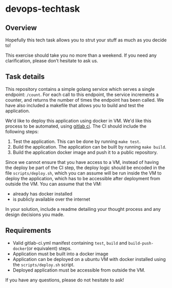 # devops-techtask

## Overview

Hopefully this tech task allows you to strut your stuff as much as you decide to!

This exercise should take you no more than a weekend. If you need any clarification, please don’t hesitate to ask us.

## Task details

This repository contains a simple golang service which serves a single endpoint: `/count`. For each call to this endpoint, the service increments a counter, and returns the number of times the endpoint has been called. We have also included a makefile that allows you to build and test the application.

We'd like to deploy this application using docker in VM. We'd like this process to be automated, using [gitlab ci](https://docs.gitlab.com/ee/ci/). The CI should include the following steps:

1. Test the application. This can be done by running `make test`.
2. Build the application. The application can be built by running `make build`.
3. Build the application docker image and push it to a public repository.

Since we cannot ensure that you have access to a VM, instead of having the deploy be part of the CI step, the deploy logic should be encoded in the file `scripts/deploy.sh`, which you can assume will be run inside the VM to deploy the application, which has to be accessible after deployment from outside the VM. You can assume that the VM:
- already has docker installed
- is publicly available over the internet

In your solution, include a readme detailing your thought process and any design decisions you made.

## Requirements

- Valid gitlab-ci.yml manifest containing `test`, `build` and `build-push-docker`(or equivalent) steps.
- Application must be built into a docker image
- Application can be deployed on a ubuntu VM with docker installed using the `scripts/deploy.sh` script.
- Deployed application must be accessible from outside the VM.

If you have any questions, please do not hesitate to ask!
